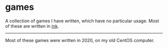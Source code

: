 # games

A collection of games I have written, which have no particular usage. Most of these are written in [ink][ink].

[ink]: https://github.com/inkle/ink

***

Most of these games were written in 2020, on my old CentOS computer.

